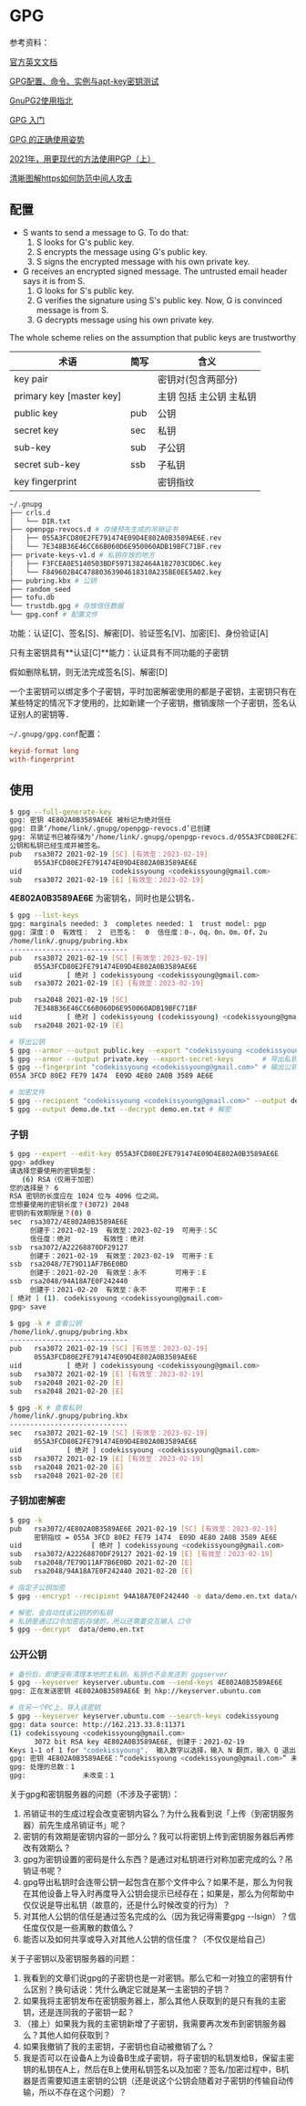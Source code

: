 # GPG

参考资料：

[官方英文文档](https://gnupg.org/documentation/manuals/gnupg/)

[GPG配置、命令、实例与apt-key密钥测试](https://www.cnblogs.com/usmile/p/12873604.html)

[GnuPG2使用指北](https://emacsist.github.io/2019/01/01/gnupg2%E4%BD%BF%E7%94%A8%E6%8C%87%E5%8C%97/#%E7%A7%81%E9%92%A5%E7%BB%B4%E6%8A%A4)

[GPG 入门](https://snowstar.org/2018/05/31/gpg-guide/)

[GPG 的正确使用姿势](https://mogeko.me/2019/068/)

[2021年，用更现代的方法使用PGP（上）](https://www.mdeditor.tw/pl/gW1n)

[清晰图解https如何防范中间人攻击](https://blog.csdn.net/oZhuZhiYuan/article/details/106650944)

## 配置

- S wants to send a message to G. To do that:
    1. S looks for G's public key.
    2. S encrypts the message using G's public key.
    3. S signs the encrypted message with his own private key.
- G receives an encrypted signed message. The untrusted email header says it is from S.
    1. G looks for S's public key.
    2. G verifies the signature using S's public key. Now, G is convinced message is from S.
    3. G decrypts message using his own private key.

The whole scheme relies on the assumption that public keys are trustworthy



| 术语                     | 简写 | 含义                    |
| ------------------------ | ---- | ----------------------- |
| key pair                 |      | 密钥对(包含两部分)      |
| primary key [master key] |      | 主钥 包括 主公钥 主私钥 |
| public key               | pub  | 公钥                    |
| secret key               | sec  | 私钥                    |
| sub-key                  | sub  | 子公钥                  |
| secret sub-key           | ssb  | 子私钥                  |
| key fingerprint          |      | 密钥指纹                |

```bash
~/.gnupg
├── crls.d
│   └── DIR.txt
├── openpgp-revocs.d # 存储预先生成的吊销证书
│   ├── 055A3FCD80E2FE791474E09D4E802A0B3589AE6E.rev
│   └── 7E348B36E46CC66B060D6E950060ADB19BFC71BF.rev
├── private-keys-v1.d # 私钥存放的地方
│   ├── F3FCEA0E5140503BDF5971382464A182703CDD6C.key
│   └── F849602B4C47880363904618310A235BE0EE5A02.key
├── pubring.kbx # 公钥
├── random_seed
├── tofu.db
└── trustdb.gpg # 存放信任数据
└── gpg.conf # 配置文件
```

功能：认证[C]、签名[S]、解密[D]、验证签名[V]、加密[E]、身份验证[A]

只有主密钥具有**认证[C]**能力：认证具有不同功能的子密钥

假如删除私钥，则无法完成签名[S]、解密[D]

一个主密钥可以绑定多个子密钥，平时加密解密使用的都是子密钥，主密钥只有在某些特定的情况下才使用的，比如新建一个子密钥，撤销废除一个子密钥，签名认证别人的密钥等．

`~/.gnupg/gpg.conf`配置：

```conf
keyid-format long
with-fingerprint
```

## 使用

```bash
$ gpg --full-generate-key
gpg: 密钥 4E802A0B3589AE6E 被标记为绝对信任
gpg: 目录‘/home/link/.gnupg/openpgp-revocs.d’已创建
gpg: 吊销证书已被存储为‘/home/link/.gnupg/openpgp-revocs.d/055A3FCD80E2FE791474E09D4E802A0B3589AE6E.rev’
公钥和私钥已经生成并被签名。
pub   rsa3072 2021-02-19 [SC] [有效至：2023-02-19]
      055A3FCD80E2FE791474E09D4E802A0B3589AE6E
uid                      codekissyoung <codekissyoung@gmail.com>
sub   rsa3072 2021-02-19 [E] [有效至：2023-02-19]
```

**4E802A0B3589AE6E** 为密钥名，同时也是公钥名．



```bash
$ gpg --list-keys
gpg: marginals needed: 3  completes needed: 1  trust model: pgp
gpg: 深度：0  有效性：  2  已签名：  0  信任度：0-，0q，0n，0m，0f，2u
/home/link/.gnupg/pubring.kbx
-----------------------------
pub   rsa3072 2021-02-19 [SC] [有效至：2023-02-19]
      055A3FCD80E2FE791474E09D4E802A0B3589AE6E
uid           [ 绝对 ] codekissyoung <codekissyoung@gmail.com>
sub   rsa3072 2021-02-19 [E] [有效至：2023-02-19]

pub   rsa2048 2021-02-19 [SC]
      7E348B36E46CC66B060D6E950060ADB19BFC71BF
uid           [ 绝对 ] codekissyoung (codekissyoung) <codekissyoung@gmail.com>
sub   rsa2048 2021-02-19 [E]
```

```bash
# 导出公钥
$ gpg --armor --output public.key --export "codekissyoung <codekissyoung@gmail.com>"
$ gpg --armor --output private.key --export-secret-keys       # 导出私钥
$ gpg --fingerprint "codekissyoung <codekissyoung@gmail.com>" # 输出公钥指纹
055A 3FCD 80E2 FE79 1474  E09D 4E80 2A0B 3589 AE6E

# 加密文件
$ gpg --recipient "codekissyoung <codekissyoung@gmail.com>" --output demo.en.txt --encrypt demo.txt
$ gpg --output demo.de.txt --decrypt demo.en.txt # 解密
```

### 子钥

```bash
$ gpg --expert --edit-key 055A3FCD80E2FE791474E09D4E802A0B3589AE6E
gpg> addkey
请选择您要使用的密钥类型：
   (6) RSA（仅用于加密）
您的选择是？ 6
RSA 密钥的长度应在 1024 位与 4096 位之间。
您想要使用的密钥长度？(3072) 2048
密钥的有效期限是？(0) 0
sec  rsa3072/4E802A0B3589AE6E
     创建于：2021-02-19  有效至：2023-02-19  可用于：SC  
     信任度：绝对        有效性：绝对
ssb  rsa3072/A22268870DF29127
     创建于：2021-02-19  有效至：2023-02-19  可用于：E   
ssb  rsa2048/7E79D11AF7B6E0BD
     创建于：2021-02-20  有效至：永不       可用于：E   
ssb  rsa2048/94A18A7E0F242440
     创建于：2021-02-20  有效至：永不       可用于：E   
[ 绝对 ] (1). codekissyoung <codekissyoung@gmail.com>
gpg> save

$ gpg -k # 查看公钥
/home/link/.gnupg/pubring.kbx
-----------------------------
pub   rsa3072 2021-02-19 [SC] [有效至：2023-02-19]
      055A3FCD80E2FE791474E09D4E802A0B3589AE6E
uid           [ 绝对 ] codekissyoung <codekissyoung@gmail.com>
sub   rsa3072 2021-02-19 [E] [有效至：2023-02-19]
sub   rsa2048 2021-02-20 [E]
sub   rsa2048 2021-02-20 [E]

$ gpg -K # 查看私钥                                                          
/home/link/.gnupg/pubring.kbx
-----------------------------
sec   rsa3072 2021-02-19 [SC] [有效至：2023-02-19]
      055A3FCD80E2FE791474E09D4E802A0B3589AE6E
uid           [ 绝对 ] codekissyoung <codekissyoung@gmail.com>
ssb   rsa3072 2021-02-19 [E] [有效至：2023-02-19]
ssb   rsa2048 2021-02-20 [E]
ssb   rsa2048 2021-02-20 [E]
```

### 子钥加密解密

```bash
$ gpg -k                                                                      
pub   rsa3072/4E802A0B3589AE6E 2021-02-19 [SC] [有效至：2023-02-19]
      密钥指纹 = 055A 3FCD 80E2 FE79 1474  E09D 4E80 2A0B 3589 AE6E
uid                 [ 绝对 ] codekissyoung <codekissyoung@gmail.com>
sub   rsa3072/A22268870DF29127 2021-02-19 [E] [有效至：2023-02-19]
sub   rsa2048/7E79D11AF7B6E0BD 2021-02-20 [E]
sub   rsa2048/94A18A7E0F242440 2021-02-20 [E]

# 指定子公钥加密
$ gpg --encrypt --recipient 94A18A7E0F242440 -o data/demo.en.txt data/demo.txt

# 解密，会自动找该公钥的的私钥
# 私钥是通过口令加密后存储的，所以还需要交互输入 口令
$ gpg --decrypt  data/demo.en.txt
```

### 公开公钥

```bash
# 备份后，即便没有清理本地的主私钥，私钥也不会发送到 gpgserver
$ gpg --keyserver keyserver.ubuntu.com --send-keys 4E802A0B3589AE6E
gpg: 正在发送密钥 4E802A0B3589AE6E 到 hkp://keyserver.ubuntu.com

# 在另一个PC上，导入该密钥
$ gpg --keyserver keyserver.ubuntu.com --search-keys codekissyoung
gpg: data source: http://162.213.33.8:11371
(1)	codekissyoung <codekissyoung@gmail.com>
	  3072 bit RSA key 4E802A0B3589AE6E, 创建于：2021-02-19
Keys 1-1 of 1 for "codekissyoung".  输入数字以选择，输入 N 翻页，输入 Q 退出 > 1
gpg: 密钥 4E802A0B3589AE6E：“codekissyoung <codekissyoung@gmail.com>” 未改变
gpg: 处理的总数：1
gpg:              未改变：1
```



关于gpg和密钥服务器的问题（不涉及子密钥）：

1. 吊销证书的生成过程会改变密钥内容么？为什么我看到说「上传（到密钥服务器）前先生成吊销证书」呢？
2. 密钥的有效期是密钥内容的一部分么？我可以将密钥上传到密钥服务器后再修改有效期么？
3. gpg为密钥设置的密码是什么东西？是通过对私钥进行对称加密完成的么？吊销证书呢？
4. gpg导出私钥时会连带公钥一起包含在那个文件中么？如果不是，那么为何我在其他设备上导入时再度导入公钥会提示已经存在；如果是，那么为何帮助中仅仅说是导出私钥（故意的，还是什么时候改变的行为）？
5. 对其他人公钥的信任是通过签名完成的么（因为我记得需要gpg --lsign）？信任度仅仅是一些离散的数值么？
6. 能否以及如何共享或导入对其他人公钥的信任度？（不仅仅是给自己）

关于子密钥以及密钥服务器的问题：

1. 我看到的文章们说gpg的子密钥也是一对密钥。那么它和一对独立的密钥有什么区别？换句话说：凭什么确定它就是某一主密钥的子钥？
2. 如果我将主密钥发布在密钥服务器上，那么其他人获取到的是只有我的主密钥，还是连同我的子密钥一起？
3. （接上）如果我为我的主密钥新增了子密钥，我需要再次发布到密钥服务器么？其他人如何获取到？
4. 如果我撤销了我的主密钥，子密钥也自动被撤销了么？
5. 我是否可以在设备A上为设备B生成子密钥，将子密钥的私钥发给B，保留主密钥的私钥在A上，然后在B上使用私钥签名以及加密？签名/加密过程中，B机器是否需要知道主密钥的公钥（还是说这个公钥会随着对子密钥的传输自动传输，所以不存在这个问题）？